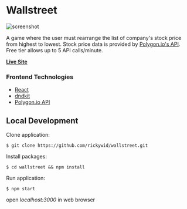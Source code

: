 # Wallstreet
![screenshot](https://i.imgur.com/CC7zjzh.jpg)

A game where the user must rearrange the list of company's stock price from highest to lowest. Stock price data is provided by [Polygon.io's API](https://polygon.io). Free tier allows up to 5 API calls/minute.

**[Live Site](https://rickywid.github.io/wallstreet/)**

### Frontend Technologies
- [React](https://reactjs.org/)
- [dndkit](https://dndkit.com/)
- [Polygon.io API](https://polygon.io)

## Local Development

Clone application:

`$ git clone https://github.com/rickywid/wallstreet.git`

Install packages:

`$ cd wallstreet && npm install`

Run application:

`$ npm start`

open *localhost:3000* in web browser
